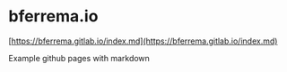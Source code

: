 # bferrema.io

[https://bferrema.gitlab.io/index.md](https://bferrema.gitlab.io/index.md)

Example github pages with markdown
